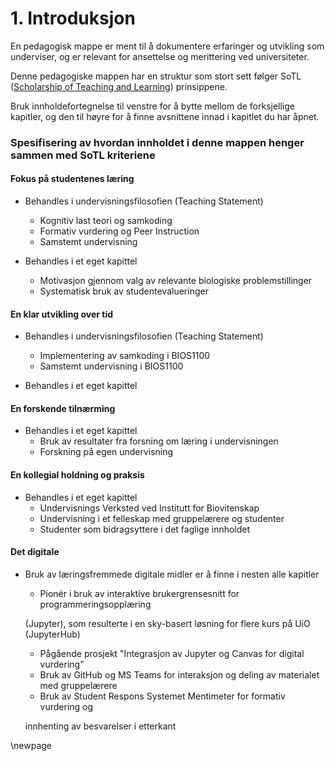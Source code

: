 <!-- !split -->
<!-- jupyter-book 01_mappe.md -->
# 1. Introduksjon

En pedagogisk mappe er ment til å dokumentere
erfaringer og utvikling som underviser,
og er relevant for ansettelse og merittering ved universiteter.

Denne pedagogiske mappen har en struktur som stort sett følger SoTL
([Scholarship of Teaching and Learning](https://issotl.com/about-issotl/)) prinsippene.

Bruk innholdefortegnelse til venstre for å bytte
mellom de forksjellige kapitler,
og den til høyre for å finne avsnittene innad i kapitlet du har åpnet.

### Spesifisering av hvordan innholdet i denne mappen henger sammen med SoTL kriteriene

#### Fokus på studentenes læring

* Behandles i undervisningsfilosofien (Teaching Statement)
  * Kognitiv last teori og samkoding
  * Formativ vurdering og Peer Instruction
  * Samstemt undervisning

* Behandles i et eget kapittel
  * Motivasjon gjennom valg av relevante biologiske problemstillinger
  * Systematisk bruk av studentevalueringer


#### En klar utvikling over tid

* Behandles i undervisningsfilosofien (Teaching Statement)
  * Implementering av samkoding i BIOS1100
  * Samstemt undervisning i BIOS1100

* Behandles i et eget kapittel

#### En forskende tilnærming

* Behandles i et eget kapittel
  * Bruk av resultater fra forsning om læring i undervisningen
  * Forskning på egen undervisning


#### En kollegial holdning og praksis

* Behandles i et eget kapittel
  * Undervisnings Verksted ved Institutt for Biovitenskap
  * Undervisning i et felleskap med gruppelærere og studenter
  * Studenter som bidragsyttere i det faglige innholdet


#### Det digitale

* Bruk av læringsfremmede digitale midler er å finne i nesten alle kapitler
  * Pionér i bruk av interaktive brukergrensesnitt for programmeringsopplæring

  (Jupyter), som resulterte i en sky-basert løsning for flere kurs på UiO (JupyterHub)
  * Pågående prosjekt "Integrasjon av Jupyter og Canvas for digital vurdering"
  * Bruk av GitHub og MS Teams for interaksjon og deling av materialet med gruppelærere
  * Bruk av Student Respons Systemet Mentimeter for formativ vurdering og

  innhenting av besvarelser i etterkant

\newpage

